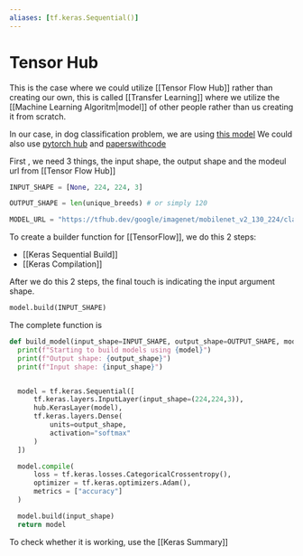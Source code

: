 ```yaml
---
aliases: [tf.keras.Sequential()]
---
```

# Tensor Hub
This is the case where we could utilize [[Tensor Flow Hub]] rather than creating our own, this is called [[Transfer Learning]] where we utilize the [[Machine Learning Algoritm|model]] of other people rather than us creating it from scratch.

In our case, in dog classification problem, we are using [this model](https://tfhub.dev/google/imagenet/mobilenet_v2_130_224/classification/5)
We could also use [pytorch hub](https://pytorch.org/hub/) and [paperswithcode](https://paperswithcode.com/)

First , we need 3 things, the input shape, the output shape and the modeul url from [[Tensor Flow Hub]]
```python
INPUT_SHAPE = [None, 224, 224, 3]

OUTPUT_SHAPE = len(unique_breeds) # or simply 120

MODEL_URL = "https://tfhub.dev/google/imagenet/mobilenet_v2_130_224/classification/5""
```

To create a builder function for [[TensorFlow]], we do this 2 steps:
- [[Keras Sequential Build]]
- [[Keras Compilation]]

After we do this 2 steps, the final touch is indicating the input argument shape.
```python
model.build(INPUT_SHAPE)
```

The complete function is
```python
def build_model(input_shape=INPUT_SHAPE, output_shape=OUTPUT_SHAPE, model=MODEL_URL):
  print(f"Starting to build models using {model}")
  print(f"Output shape: {output_shape}")
  print(f"Input shape: {input_shape}")


  model = tf.keras.Sequential([
      tf.keras.layers.InputLayer(input_shape=(224,224,3)),
      hub.KerasLayer(model),
      tf.keras.layers.Dense(
          units=output_shape,
          activation="softmax"
      )
  ])

  model.compile(
      loss = tf.keras.losses.CategoricalCrossentropy(),
      optimizer = tf.keras.optimizers.Adam(),
      metrics = ["accuracy"]
  )

  model.build(input_shape)
  return model
```

To check whether it is working, use the [[Keras Summary]]
